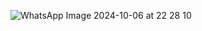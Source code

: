 
![WhatsApp Image 2024-10-06 at 22 28 10](https://github.com/user-attachments/assets/099e7a65-9a9c-4d3d-ada5-2ec942e019ea)
